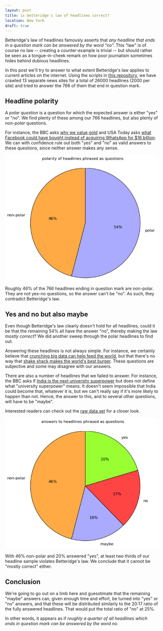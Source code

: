 ```yaml
---
layout: post
title: is betteridge's law of headlines correct?
location: New York
draft: true
---
```


Betteridge's law of headlines famously asserts that *any headline that
ends in a question mark can be answered by the word "no".* This "law"
is of course no law -- creating a counter-example is trivial -- but
should rather be seen as a tongue-in-cheek remark on how poor
journalism sometimes hides behind dubious headlines.

In this post we'll try to answer to what extent Betteridge's law
applies to current articles on the internet. Using the scripts in
[this repository](https://github.com/matslina/betteridgeslaw), we have
crawled 13 separate news sites for a total of 26000 headlines (2000
per site) and tried to answer the 766 of them that end in question
mark.

Headline polarity
-----------------

A *polar question* is a question for which the expected answer is
either "yes" or "no". We find plenty of these among our 766 headlines,
but also plenty of *non-polar* questions.

For instance, the BBC asks [why we value
gold](http://www.bbc.com/news/magazine-25255957) and USA Today asks
[what Facebook could have bought instead of acquiring WhatsApp for $16
billion](http://www.usatoday.com/story/news/nation-now/2014/02/19/facebook-whatsapp-16-billion/5621721/). We
can with confidence rule out both "yes" and "no" as valid answers to
these questions, since neither answer makes any sense.

![polarity image](/img/betteridge_polarity_pie.png)

Roughly 46% of the 766 headlines ending in question mark are
non-polar. They are not yes-no questions, so the answer can't be
"no". As such, they contradict Betteridge's law.


Yes and no but also maybe
-------------------------

Even though Betteridge's law clearly doesn't hold for all headlines,
could it be that the remaining 54% all have the answer "no", thereby
making the law *mostly correct*? We did another sweep through the
polar headlines to find out.

Answering these headlines is not always simple. For instance, *we*
certainly believe that [crunching big data can help feed the
world](http://www.bbc.com/news/business-26424338), but that there's no
way that [shake shack makes the world's best
burger](http://www.dailymail.co.uk/travel/article-1353847/Shake-shack-worlds-best-burger.html). These
questions are subjective and some may disagree with our answers.

There are also a number of headlines that we failed to answer. For
instance, the BBC asks if [India is the next university
superpower](http://www.bbc.com/news/business-12597815) but does not
define what "university superpower" means. It doesn't seem impossible
that India could become that, whatever it is, but we can't really say
if it's more likely to happen than not. Hence, the answer to this, and
to several other questions, will have to be "maybe".

Interested readers can check out the [raw data
set](https://gist.github.com/matslina/64601f39ef12bd653be6) for a
closer look.

![polarity image](/img/betteridge_answer_pie.png)

With 46% non-polar and 20% answered "yes", at least two thirds of our
headline sample violates Betteridge's law. We conclude that it cannot
be "mostly correct" either.

Conclusion
----------

We're going to go out on a limb here and guesstimate that the
remaining "maybe" answers can, given enough time and effort, be turned
into "yes" or "no" answers, and that these will be distributed
similarly to the 20:17 ratio of the fully answered headlines. That
would put the total ratio of "no" at 25%.

In other words, it appears as if *roughly a quarter of all headlines
which ends in question mark can be answered by the word no*.
